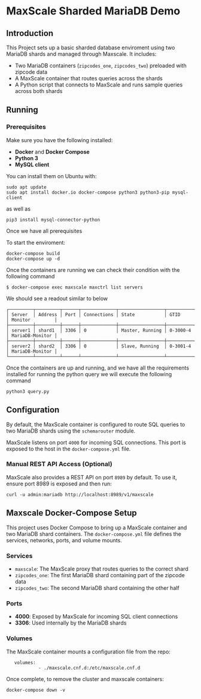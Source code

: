 # MaxScale Sharded MariaDB Demo

## Introduction

This Project sets up a basic sharded database enviroment using two MariaDB shards and managed through Maxscale. It includes:

- Two MariaDB containers (`zipcodes_one`, `zipcodes_two`) preloaded with zipcode data
- A MaxScale container that routes queries across the shards
- A Python script that connects to MaxScale and runs sample queries across both shards

## Running

### Prerequisites

Make sure you have the following installed:

- **Docker** and **Docker Compose**
- **Python 3**
- **MySQL client**

You can install them on Ubuntu with:

```
sudo apt update
sudo apt install docker.io docker-compose python3 python3-pip mysql-client
```
as well as
```
pip3 install mysql-connector-python
```

Once we have all prerequisites

To start the enviroment:
```
docker-compose build
docker-compose up -d
```
Once the containers are running we can check their condition with the following command
```
$ docker-compose exec maxscale maxctrl list servers
```
We should see a readout similar to below
```
┌─────────┬─────────┬──────┬─────────────┬─────────────────┬──────────┬─────────────────┐
│ Server  │ Address │ Port │ Connections │ State           │ GTID     │ Monitor         │
├─────────┼─────────┼──────┼─────────────┼─────────────────┼──────────┼─────────────────┤
│ server1 │ shard1  │ 3306 │ 0           │ Master, Running │ 0-3000-4 │ MariaDB-Monitor │
├─────────┼─────────┼──────┼─────────────┼─────────────────┼──────────┼─────────────────┤
│ server2 │ shard2  │ 3306 │ 0           │ Slave, Running  │ 0-3001-4 │ MariaDB-Monitor │
└─────────┴─────────┴──────┴─────────────┴─────────────────┴──────────┴─────────────────┘
```
Once the containers are up and running, and we have all the requirements installed for running the python query we will execute the following command
```
python3 query.py
```

## Configuration

By default, the MaxScale container is configured to route SQL queries to two MariaDB shards using the `schemarouter` module.

MaxScale listens on port `4000` for incoming SQL connections. This port is exposed to the host in the `docker-compose.yml` file.

### Manual REST API Access (Optional)

MaxScale also provides a REST API on port `8989` by default. To use it, ensure port 8989 is exposed and then run:

```
curl -u admin:mariadb http://localhost:8989/v1/maxscale
```

## Maxscale Docker-Compose Setup

This project uses Docker Compose to bring up a MaxScale container and two MariaDB shard containers. The `docker-compose.yml` file defines the services, networks, ports, and volume mounts.

### Services

- `maxscale`: The MaxScale proxy that routes queries to the correct shard
- `zipcodes_one`: The first MariaDB shard containing part of the zipcode data
- `zipcodes_two`: The second MariaDB shard containing the other half

### Ports

- **4000**: Exposed by MaxScale for incoming SQL client connections
- **3306**: Used internally by the MariaDB shards

### Volumes

The MaxScale container mounts a configuration file from the repo:
```
   volumes:
            - ./maxscale.cnf.d:/etc/maxscale.cnf.d
```


Once complete, to remove the cluster and maxscale containers:

```
docker-compose down -v
```
